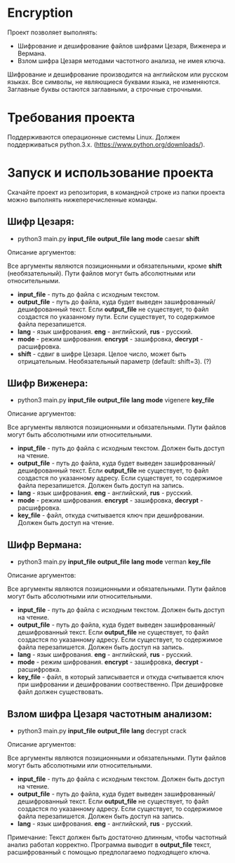 # Encryption
Проект позволяет выполнять: 
- Шифрование и дешифрование файлов шифрами Цезаря, Виженера и Вермана.
- Взлом шифра Цезаря методами частотного анализа, не имея ключа.

Шифрование и дешифрование производится на английском или русском языках. Все символы, не являющиеся буквами языка, не изменяются. Заглавные буквы остаются заглавными, а строчные строчными.  

# Требования проекта
Поддерживаются операционные системы Linux. Должен поддерживаться python.3.x. (https://www.python.org/downloads/).

# Запуск и использование проекта
Скачайте проект из репозитория, в командной строке из папки проекта можно выполнять нижеперечисленные команды.

## Шифр Цезаря:
- python3 main.py **input_file** **output_file** **lang** **mode** caesar **shift**

Описание аргументов:

Все  аргументы являются позиционными и обязательными, кроме **shift** (необязательный). Пути файлов могут быть абсолютными или относительными.
- **input_file** - путь до файла с исходным текстом.
- **output_file** - путь до файла, куда будет выведен зашифрованный/дешифрованный текст. Если **output_file** не существует, то файл создастся по указанному пути. Если существует, то содержимое файла перезапишется.
- **lang** - язык шифрования. **eng** - английский, **rus** - русский.
- **mode** - режим шифрования. **encrypt** - зашифровка, **decrypt** - расшифровка.
- **shift** - сдвиг в шифре Цезаря. Целое число, может быть отрицательным. Необязательный параметр (default: shift=3). (?)

## Шифр Виженера:
- python3 main.py **input_file** **output_file** **lang** **mode** vigenere **key_file**

Описание аргументов:

Все  аргументы являются позиционными и обязательными. Пути файлов могут быть абсолютными или относительными.
- **input_file** - путь до файла с исходным текстом. Должен быть доступ на чтение.
- **output_file** - путь до файла, куда будет выведен зашифрованный/дешифрованный текст. Если **output_file** не существует, то файл создастся по указанному адресу. Если существует, то содержимое файла перезапишется. Должен быть доступ на запись.
- **lang** - язык шифрования. **eng** - английский, **rus** - русский.
- **mode** - режим шифрования. **encrypt** - зашифровка, **decrypt** - расшифровка.
- **key_file** - файл, откуда считывается ключ при дешифровании. Должен быть доступ на чтение.

## Шифр Вермана:
- python3 main.py **input_file** **output_file** **lang** **mode** verman **key_file**

Описание аргументов:

Все  аргументы являются позиционными и обязательными. Пути файлов могут быть абсолютными или относительными.
- **input_file** - путь до файла с исходным текстом. Должен быть доступ на чтение.
- **output_file** - путь до файла, куда будет выведен зашифрованный/дешифрованный текст. Если **output_file** не существует, то файл создастся по указанному адресу. Если существует, то содержимое файла перезапишется. Должен быть доступ на запись.
- **lang** - язык шифрования. **eng** - английский, **rus** - русский.
- **mode** - режим шифрования. **encrypt** - зашифровка, **decrypt** - расшифровка.
- **key_file** - файл, в который записывается и откуда считывается ключ при шифровании и дешифровании соотвественно. При дешифровке файл должен существовать.

## Взлом шифра Цезаря частотным анализом:
 - python3 main.py **input_file** **output_file** **lang** decrypt crack

Описание аргументов:

Все  аргументы являются позиционными и обязательными. Пути файлов могут быть абсолютными или относительными.
- **input_file** - путь до файла с исходным текстом. Должен быть доступ на чтение.
- **output_file** - путь до файла, куда будет выведен зашифрованный/дешифрованный текст. Если **output_file** не существует, то файл создастся по указанному адресу. Если существует, то содержимое файла перезапишется. Должен быть доступ на запись.
- **lang** - язык шифрования. **eng** - английский, **rus** - русский.

Примечание:
Текст должен быть достаточно длинным, чтобы частотный анализ работал корректно. Программа выводит в **output_file** текст, расшифрованный с помощью предполагаемо подходящего ключа.
